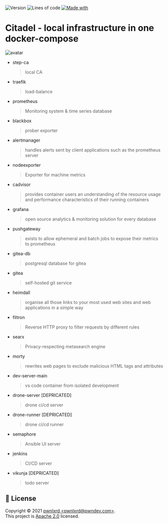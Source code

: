 ![Version](https://img.shields.io/badge/version-1.6-brightgreen)  ![Lines of code](https://img.shields.io/tokei/lines/github/pwnlxrd/citadel)  [![Made with](https://shields.pwndev.com/badge/made%20with-docker-brightgreen)](https://drone.pwndev.com/pwnlxrd/Citadel)
  
<!-- [![Build Status](https://drone.pwndev.com/api/badges/pwnlxrd/Citadel/status.svg)](https://drone.pwndev.com/pwnlxrd/Citadel) -->
Citadel - local infrastructure in one docker-compose  
===
  
![avatar](https://kartinkin.net/uploads/posts/2021-07/1626828759_17-kartinkin-com-p-tyomnaya-bashnya-anime-anime-krasivo-18.jpg)
  
* step-ca  
    > local CA
* traefik  
    > load-balance
* prometheus  
    > Monitoring system & time series database
* blackbox  
    > prober exporter
* alertmanager  
    > handles alerts sent by client applications such as the prometheus server
* nodeexporter  
    > Exporter for machine metrics
* cadvisor  
    > provides container users an understanding of the resource usage and performance characteristics of their running containers
* grafana  
    > open source analytics & monitoring solution for every database
* pushgateway  
    > exists to allow ephemeral and batch jobs to expose their metrics to prometheus
* gitea-db  
    > postgresql database for gitea
* gitea  
    > self-hosted git service
* heimdall  
    > organise all those links to your most used web sites and web applications in a simple way
* filtron  
    > Reverse HTTP proxy to filter requests by different rules
* searx  
    > Privacy-respecting metasearch engine
* morty  
    > rewrites web pages to exclude malicious HTML tags and attributes
* dev-server-main  
    > vs code container from isolated development
* drone-server [DEPRICATED]  
    > drone ci/cd server
* drone-runner [DEPRICATED]  
    > drone ci/cd runner
* semaphore    
    > Ansible UI server    
* jenkins  
    > CI/CD server    
* vikunja [DEPRICATED]  
    > todo server  
  

## 📝 License

Copyright © 2021 [pwnlxrd &lt;pwnlxrd@pwndev.com&gt;](https://github.com/pwnlxrd).<br />
This project is [Apache 2.0](https://www.apache.org/licenses/LICENSE-2.0) licensed.
